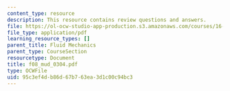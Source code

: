 ```yaml
---
content_type: resource
description: This resource contains review questions and answers.
file: https://ol-ocw-studio-app-production.s3.amazonaws.com/courses/16-01-unified-engineering-i-ii-iii-iv-fall-2005-spring-2006/95c3ef4db86d67b763ea3d1c00c94bc3_f08_mud_0304.pdf
file_type: application/pdf
learning_resource_types: []
parent_title: Fluid Mechanics
parent_type: CourseSection
resourcetype: Document
title: f08_mud_0304.pdf
type: OCWFile
uid: 95c3ef4d-b86d-67b7-63ea-3d1c00c94bc3
---
```

